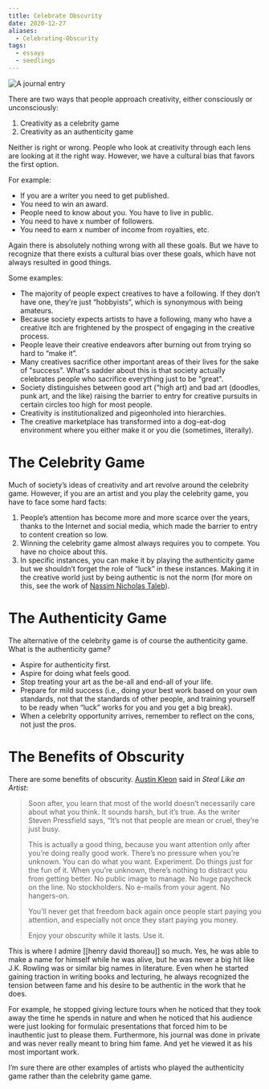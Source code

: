```yaml
---
title: Celebrate Obscurity
date: 2020-12-27
aliases:
  - Celebrating-Obscurity
tags:
  - essays
  - seedlings
---
```

![A journal entry](journal-entry.jpg)

There are two ways that people approach creativity, either consciously or unconsciously:

1. Creativity as a celebrity game
2. Creativity as an authenticity game

Neither is right or wrong. People who look at creativity through each lens are looking at it the right way. However, we have a cultural bias that favors the first option.

For example:

- If you are a writer you need to get published.
- You need to win an award.
- People need to know about you. You have to live in public.
- You need to have x number of followers.
- You need to earn x number of income from royalties, etc.

Again there is absolutely nothing wrong with all these goals. But we have to recognize that there exists a cultural bias over these goals, which have not always resulted in good things.

Some examples:

- The majority of people expect creatives to have a following. If they don’t have one, they’re just “hobbyists”, which is synonymous with being amateurs.
- Because society expects artists to have a following, many who have a creative itch are frightened by the prospect of engaging in the creative process.
- People leave their creative endeavors after burning out from trying so hard to “make it”.
- Many creatives sacrifice other important areas of their lives for the sake of "success". What's sadder about this is that society actually celebrates people who sacrifice everything just to be "great".
- Society distinguishes between good art (“high art) and bad art (doodles, punk art, and the like) raising the barrier to entry for creative pursuits in certain circles too high for most people.
- Creativity is institutionalized and pigeonholed into hierarchies.
- The creative marketplace has transformed into a dog-eat-dog environment where you either make it or you die (sometimes, literally).

# The Celebrity Game

Much of society’s ideas of creativity and art revolve around the celebrity game. However, if you are an artist and you play the celebrity game, you have to face some hard facts:

1. People’s attention has become more and more scarce over the years, thanks to the Internet and social media, which made the barrier to entry to content creation so low.
2. Winning the celebrity game almost always requires you to compete. You have no choice about this.
3. In specific instances, you can make it by playing the authenticity game but we shouldn’t forget the role of “luck” in these instances. Making it in the creative world just by being authentic is not the norm (for more on this, see the work of [Nassim Nicholas Taleb](https://hbr.org/2014/01/life-is-luck-heres-how-to-plan-a-career-around-it)).

# The Authenticity Game

The alternative of the celebrity game is of course the authenticity game. What is the authenticity game?

- Aspire for authenticity first.
- Aspire for doing what feels good.
- Stop treating your art as the be-all and end-all of your life.
- Prepare for mild success (i.e., doing your best work based on your own standards, not that the standards of other people, and training yourself to be ready when “luck” works for you and you get a big break).
- When a celebrity opportunity arrives, remember to reflect on the cons, not just the pros.

# The Benefits of Obscurity

There are some benefits of obscurity. [Austin Kleon](https://austinkleon.com/2018/07/05/you-dont-have-to-live-in-public/) said in _Steal Like an Artist_:

> Soon after, you learn that most of the world doesn’t necessarily care about what you think. It sounds harsh, but it’s true. As the writer Steven Pressfield says, “It’s not that people are mean or cruel, they’re just busy.
>
> This is actually a good thing, because you want attention only after you’re doing really good work. There’s no pressure when you’re unknown. You can do what you want. Experiment. Do things just for the fun of it. When you’re unknown, there’s nothing to distract you from getting better. No public image to manage. No huge paycheck on the line. No stockholders. No e-mails from your agent. No hangers-on.
>
> You’ll never get that freedom back again once people start paying you attention, and especially not once they start paying you money.
>
> Enjoy your obscurity while it lasts. Use it.

This is where I admire [[henry david thoreau]] so much. Yes, he was able to make a name for himself while he was alive, but he was never a big hit like J.K. Rowling was or similar big names in literature. Even when he started gaining traction in writing books and lecturing, he always recognized the tension between fame and his desire to be authentic in the work that he does.

For example, he stopped giving lecture tours when he noticed that they took away the time he spends in nature and when he noticed that his audience were just looking for formulaic presentations that forced him to be inauthentic just to please them. Furthermore, his journal was done in private and was never really meant to bring him fame. And yet he viewed it as his most important work.

I’m sure there are other examples of artists who played the authenticity game rather than the celebrity game game.